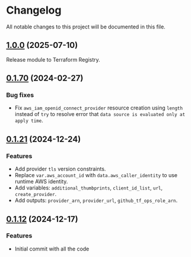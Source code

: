 # Changelog

All notable changes to this project will be documented in this file.

## [1.0.0]() (2025-07-10)

Release module to Terraform Registry.


## [0.1.70]() (2024-02-27)

### Bug fixes

* Fix `aws_iam_openid_connect_provider` resource creation using `length` instead of `try` to resolve error that `data source is evaluated only at apply time`.

## [0.1.21]() (2024-12-24)

### Features

* Add provider `tls` version constraints.
* Replace `var.aws_account_id` with `data.aws_caller_identity` to use runtime AWS identity.
* Add variables: `additional_thumbprints`, `client_id_list`, `url`, `create_provider`.
* Add outputs: `provider_arn`, `provider_url`, `github_tf_ops_role_arn`.

## [0.1.12]() (2024-12-17)

### Features

* Initial commit with all the code
